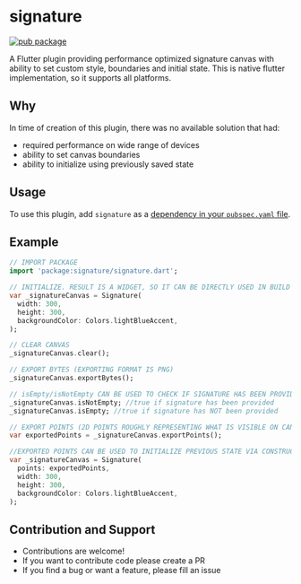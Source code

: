 # signature

[![pub package](https://img.shields.io/pub/v/signature.svg)](https://pub.dartlang.org/packages/signature)

A Flutter plugin providing performance optimized signature canvas with ability to set custom style, boundaries and initial state.
This is native flutter implementation, so it supports all platforms.

## Why
In time of creation of this plugin, there was no available solution that had:
* required performance on wide range of devices
* ability to set canvas boundaries
* ability to initialize using previously saved state

## Usage

To use this plugin, add `signature` as a [dependency in your `pubspec.yaml` file](https://flutter.io/platform-plugins/).

## Example

``` dart
// IMPORT PACKAGE
import 'package:signature/signature.dart';

// INITIALIZE. RESULT IS A WIDGET, SO IT CAN BE DIRECTLY USED IN BUILD METHOD 
var _signatureCanvas = Signature(
  width: 300,
  height: 300,
  backgroundColor: Colors.lightBlueAccent,
);

// CLEAR CANVAS
_signatureCanvas.clear();

// EXPORT BYTES (EXPORTING FORMAT IS PNG)
_signatureCanvas.exportBytes();

// isEmpty/isNotEmpty CAN BE USED TO CHECK IF SIGNATURE HAS BEEN PROVIDED
_signatureCanvas.isNotEmpty; //true if signature has been provided
_signatureCanvas.isEmpty; //true if signature has NOT been provided

// EXPORT POINTS (2D POINTS ROUGHLY REPRESENTING WHAT IS VISIBLE ON CANVAS)
var exportedPoints = _signatureCanvas.exportPoints();

//EXPORTED POINTS CAN BE USED TO INITIALIZE PREVIOUS STATE VIA CONSTRUCTOR
var _signatureCanvas = Signature(
  points: exportedPoints,
  width: 300,
  height: 300,
  backgroundColor: Colors.lightBlueAccent,
);

```

## Contribution and Support

* Contributions are welcome!
* If you want to contribute code please create a PR
* If you find a bug or want a feature, please fill an issue